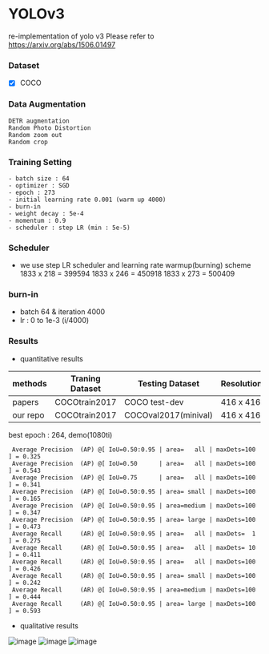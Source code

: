 # YOLOv3

re-implementation of yolo v3
Please refer to https://arxiv.org/abs/1506.01497 
 
### Dataset
- [x] COCO


### Data Augmentation
```
DETR augmentation 
Random Photo Distortion
Random zoom out
Random crop
```

### Training Setting

```
- batch size : 64
- optimizer : SGD
- epoch : 273 
- initial learning rate 0.001 (warm up 4000)
- burn-in 
- weight decay : 5e-4
- momentum : 0.9
- scheduler : step LR (min : 5e-5)
```

### Scheduler

- we use step LR scheduler and learning rate warmup(burning) scheme 
1833 x 218 = 399594
1833 x 246 = 450918
1833 x 273 = 500409

### burn-in

- batch 64 & iteration 4000
- lr : 0 to 1e-3 (i/4000)

### Results

- quantitative results

|methods        | Traning Dataset        |    Testing Dataset     | Resolution | AP      |AP50   |AP75    | Fps  |
|---------------|------------------------| ---------------------- | ---------- | ------- |-------|--------| ---- |
|papers         | COCOtrain2017          |  COCO test-dev         | 416 x 416  |  31.0   |55.3   |34.4    |34.48 |
|our repo       | COCOtrain2017          |  COCOval2017(minival)  | 416 x 416  |**32.5** |54.3   |34.1    |**35.79**|

best epoch : 264, demo(1080ti) 

```
 Average Precision  (AP) @[ IoU=0.50:0.95 | area=   all | maxDets=100 ] = 0.325
 Average Precision  (AP) @[ IoU=0.50      | area=   all | maxDets=100 ] = 0.543
 Average Precision  (AP) @[ IoU=0.75      | area=   all | maxDets=100 ] = 0.341
 Average Precision  (AP) @[ IoU=0.50:0.95 | area= small | maxDets=100 ] = 0.165
 Average Precision  (AP) @[ IoU=0.50:0.95 | area=medium | maxDets=100 ] = 0.347
 Average Precision  (AP) @[ IoU=0.50:0.95 | area= large | maxDets=100 ] = 0.473
 Average Recall     (AR) @[ IoU=0.50:0.95 | area=   all | maxDets=  1 ] = 0.275
 Average Recall     (AR) @[ IoU=0.50:0.95 | area=   all | maxDets= 10 ] = 0.411
 Average Recall     (AR) @[ IoU=0.50:0.95 | area=   all | maxDets=100 ] = 0.426
 Average Recall     (AR) @[ IoU=0.50:0.95 | area= small | maxDets=100 ] = 0.242
 Average Recall     (AR) @[ IoU=0.50:0.95 | area=medium | maxDets=100 ] = 0.444
 Average Recall     (AR) @[ IoU=0.50:0.95 | area= large | maxDets=100 ] = 0.593
```

- qualitative results

![image](https://user-images.githubusercontent.com/18729104/211263051-86b71fce-0c68-4b12-bc82-bafb339421ca.png)
![image](https://user-images.githubusercontent.com/18729104/211263100-d5c5c52c-ea8b-480f-a67c-995d1672fdd7.png)
![image](https://user-images.githubusercontent.com/18729104/211263433-c2481f31-43a4-4868-a737-a646baad4bf8.png)
